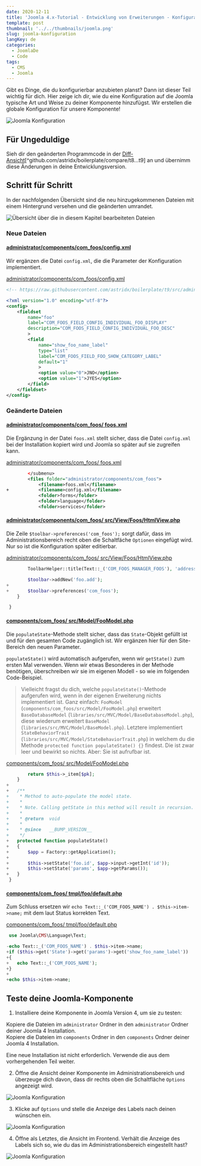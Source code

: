```yaml
---
date: 2020-12-11
title: 'Joomla 4.x-Tutorial - Entwicklung von Erweiterungen - Konfiguration'
template: post
thumbnail: '../../thumbnails/joomla.png'
slug: joomla-konfiguration
langKey: de
categories:
  - JoomlaDe
  - Code
tags:
  - CMS
  - Joomla
---
```


Gibt es Dinge, die du konfigurierbar anzubieten planst? Dann ist dieser Teil wichtig für dich. Hier zeige ich dir, wie du eine Konfiguration auf die Joomla typische Art und Weise zu deiner Komponente hinzufügst. Wir erstellen die globale Konfiguration für unsere Komponente!

![Joomla Konfiguration](/images/j4x11x2.png)

## Für Ungeduldige

Sieh dir den geänderten Programmcode in der [Diff-Ansicht](https://github.com/astridx/boilerplate/compare/t8...t9)[^github.com/astridx/boilerplate/compare/t8...t9] an und übernimm diese Änderungen in deine Entwicklungsversion.

## Schritt für Schritt

In der nachfolgenden Übersicht sind die neu hinzugekommenen Dateien mit einem Hintergrund versehen und die geänderten umrandet.

![Übersicht über die in diesem Kapitel bearbeiteten Dateien](/images/tree9.png)

### Neue Dateien

#### [administrator/components/com_foos/config.xml](https://github.com/astridx/boilerplate/compare/t8...t9#diff-e5092e959d796cdfa6ef6301d9b819ad13c851b4925d5fd20047e197e5139b39)

Wir ergänzen die Datei `config.xml`, die die Parameter der Konfiguration implementiert.

[administrator/components/com_foos/config.xml](https://github.com/astridx/boilerplate/blob/52cb451c657729ff06d3cf35c6c8f9cabc86b809/src/administrator/components/com_foos/config.xml)

```xml {numberLines: -2}
<!-- https://raw.githubusercontent.com/astridx/boilerplate/t9/src/administrator/components/com_foos/config.xml -->

<?xml version="1.0" encoding="utf-8"?>
<config>
	<fieldset
		name="foo"
		label="COM_FOOS_FIELD_CONFIG_INDIVIDUAL_FOO_DISPLAY"
		description="COM_FOOS_FIELD_CONFIG_INDIVIDUAL_FOO_DESC"
		>
		<field
			name="show_foo_name_label"
			type="list"
			label="COM_FOOS_FIELD_FOO_SHOW_CATEGORY_LABEL"
			default="1"
			>
			<option value="0">JNO</option>
			<option value="1">JYES</option>
		</field>
	</fieldset>
</config>

```

### Geänderte Dateien

#### [administrator/components/com_foos/ foos.xml](https://github.com/astridx/boilerplate/compare/t8...t9#diff-1ff20be1dacde6c4c8e68e90161e0578)

Die Ergänzung in der Datei `foos.xml` stellt sicher, dass die Datei `config.xml` bei der Installation kopiert wird und Joomla so später auf sie zugreifen kann.

[administrator/components/com_foos/ foos.xml](https://github.com/astridx/boilerplate/blob/18417fb928286a84f8a5151f86e4c0cc0aeb64dd/src/administrator/components/com_foos/foos.xml)

```xml {diff}
 		</submenu>
 		<files folder="administrator/components/com_foos">
 			<filename>foos.xml</filename>
+			<filename>config.xml</filename>
 			<folder>forms</folder>
 			<folder>language</folder>
 			<folder>services</folder>

```

#### [administrator/components/com_foos/ src/View/Foos/HtmlView.php](https://github.com/astridx/boilerplate/compare/t8...t9#diff-8e3d37bbd99544f976bf8fd323eb5250)

Die Zeile `$toolbar->preferences('com_foos');` sorgt dafür, dass im Administrationsbereich recht oben die Schaltfäche `Optionen` eingefügt wird. Nur so ist die Konfiguration später editierbar.

[administrator/components/com_foos/ src/View/Foos/HtmlView.php](https://github.com/astridx/boilerplate/blob/18417fb928286a84f8a5151f86e4c0cc0aeb64dd/src/administrator/components/com_foos/src/View/Foos/HtmlView.php)

```php {diff}
 		ToolbarHelper::title(Text::_('COM_FOOS_MANAGER_FOOS'), 'address foo');

 		$toolbar->addNew('foo.add');
+
+		$toolbar->preferences('com_foos');
 	}

 }

```

#### [components/com_foos/ src/Model/FooModel.php](https://github.com/astridx/boilerplate/compare/t8...t9#diff-599caddf64a6ed0c335bc9c9f828f029)

Die `populateState`-Methode stellt sicher, dass das `State`-Objekt gefüllt ist und für den gesamten Code zugänglich ist. Wir ergänzen hier für den Site-Bereich den neuen Parameter.

`populateState()` wird automatisch aufgerufen, wenn wir `getState()` zum ersten Mal verwenden. Wenn wir etwas Besonderes in der Methode benötigen, überschreiben wir sie im eigenen Modell - so wie im folgenden Code-Beispiel.

> Vielleicht fragst du dich, welche `populateState()`-Methode aufgerufen wird, wenn in der eigenen Erweiterung nichts implementiert ist. Ganz einfach: `FooModel` (`components/com_foos/src/Model/FooModel.php`) erweitert `BaseDatabaseModel` (`libraries/src/MVC/Model/BaseDatabaseModel.php`), diese wiederum erweitert `BaseModel` (`libraries/src/MVC/Model/BaseModel.php`). Letztere implementiert `StateBehaviorTrait` (`libraries/src/MVC/Model/StateBehaviorTrait.php`) in welchem du die Methode `protected function populateState() {}` findest. Die ist zwar leer und bewirkt so nichts. Aber: Sie ist aufrufbar ist.

[components/com_foos/ src/Model/FooModel.php](https://github.com/astridx/boilerplate/blob/18417fb928286a84f8a5151f86e4c0cc0aeb64dd/src/components/com_foos/src/Model/FooModel.php)

```php {diff}
 		return $this->_item[$pk];
 	}
+
+	/**
+	 * Method to auto-populate the model state.
+	 *
+	 * Note. Calling getState in this method will result in recursion.
+	 *
+	 * @return  void
+	 *
+	 * @since   __BUMP_VERSION__
+	 */
+	protected function populateState()
+	{
+		$app = Factory::getApplication();
+
+		$this->setState('foo.id', $app->input->getInt('id'));
+		$this->setState('params', $app->getParams());
+	}
 }

```

#### [components/com_foos/ tmpl/foo/default.php](https://github.com/astridx/boilerplate/compare/t8...t9#diff-a33732ebd6992540b8adca5615b51a1f)

Zum Schluss ersetzen wir `echo Text::_('COM_FOOS_NAME') . $this->item->name;` mit dem laut Status korrekten Text.

[components/com_foos/ tmpl/foo/default.php](https://github.com/astridx/boilerplate/blob/18417fb928286a84f8a5151f86e4c0cc0aeb64dd/src/components/com_foos/tmpl/foo/default.php)

```php {diff}
 use Joomla\CMS\Language\Text;

-echo Text::_('COM_FOOS_NAME') . $this->item->name;
+if ($this->get('State')->get('params')->get('show_foo_name_label'))
+{
+	echo Text::_('COM_FOOS_NAME');
+}
+
+echo $this->item->name;

```

## Teste deine Joomla-Komponente

1. Installiere deine Komponente in Joomla Version 4, um sie zu testen:

Kopiere die Dateien im `administrator` Ordner in den `administrator` Ordner deiner Joomla 4 Installation.  
Kopiere die Dateien im `components` Ordner in den `components` Ordner deiner Joomla 4 Installation.

Eine neue Installation ist nicht erforderlich. Verwende die aus dem vorhergehenden Teil weiter.

2. Öffne die Ansicht deiner Komponente im Administrationsbereich und überzeuge dich davon, dass dir rechts oben die Schaltfläche `Options` angezeigt wird.

![Joomla Konfiguration](/images/j4x11x1.png)

3. Klicke auf `Options` und stelle die Anzeige des Labels nach deinen wünschen ein.

![Joomla Konfiguration](/images/j4x11x2.png)

4. Öffne als Letztes, die Ansicht im Frontend. Verhält die Anzeige des Labels sich so, wie du das im Administrationsbereich eingestellt hast?

![Joomla Konfiguration](/images/j4x11x3.png)
